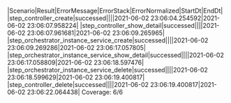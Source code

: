 |Scenario|Result|ErrorMessage|ErrorStack|ErrorNormalized|StartDt|EndDt|
|step_controller_create|successed||||2021-06-02 23:06:04.254592|2021-06-02 23:06:07.958224|
|step_controller_show_detail|successed||||2021-06-02 23:06:07.961681|2021-06-02 23:06:09.265965|
|step_orchestrator_instance_service_create|successed||||2021-06-02 23:06:09.269286|2021-06-02 23:06:17.057805|
|step_orchestrator_instance_service_show_detail|successed||||2021-06-02 23:06:17.058809|2021-06-02 23:06:18.597476|
|step_orchestrator_instance_service_delete|successed||||2021-06-02 23:06:18.599629|2021-06-02 23:06:19.400817|
|step_controller_delete|successed||||2021-06-02 23:06:19.400817|2021-06-02 23:06:22.064438|
Coverage: 6/6
